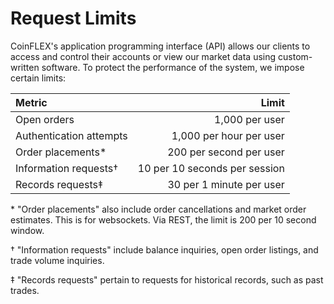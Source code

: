 # Request Limits

CoinFLEX's application programming interface (API) allows our clients to access and control their accounts or view our market data using custom-written software. To protect the performance of the system, we impose certain limits:

| Metric                  |                            Limit |
|:------------------------|---------------------------------:|
| Open orders             |                   1,000 per user |
| Authentication attempts |          1,000 per hour per user |
| Order placements*       |          200 per second per user |
| Information requests†   |    10 per 10 seconds per session |
| Records requests‡       |         30 per 1 minute per user |

\* "Order placements" also include order cancellations and market order estimates. This is for websockets. Via REST, the limit is 200 per 10 second window.

† "Information requests" include balance inquiries, open order listings, and trade volume inquiries.

‡ "Records requests" pertain to requests for historical records, such as past trades.
